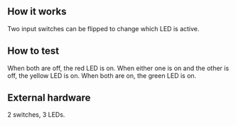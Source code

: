 <!---

This file is used to generate your project datasheet. Please fill in the information below and delete any unused
sections.

You can also include images in this folder and reference them in the markdown. Each image must be less than
512 kb in size, and the combined size of all images must be less than 1 MB.
-->

## How it works

Two input switches can be flipped to change which LED is active.

## How to test

When both are off, the red LED is on. When either one is on and the other is off, the yellow LED is on. When both are on, the green LED is on.

## External hardware

2 switches, 3 LEDs.
